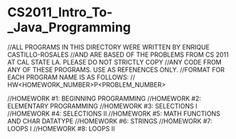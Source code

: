 # CS2011_Intro_To-_Java_Programming
//ALL PROGRAMS IN THIS DIRECTORY WERE WRITTEN BY ENRIQUE CASTILLO-ROSALES
//AND ARE BASED OF THE PROBLEMS FROM CS 2011 AT CAL STATE LA. PLEASE DO NOT STRICTLY COPY 
//ANY CODE FROM ANY OF THESE PROGRAMS. USE AS REFENENCES ONLY. 
//FORMAT FOR EACH PROGRAM NAME IS AS FOLLOWS:
// HW<HOMEWORK_NUMBER>P<PROBLEM_NUMBER>



//HOMEWORK #1: BEGINNING PROGRAMMING
//HOMEWORK #2: ELEMENTARY PROGRAMMING
//HOMEWORK #3: SELECTIONS I
//HOMEWORK #4: SELECTIONS II 
//HOMEWORK #5: MATH FUNCTIONS AND CHAR DATATYPE
//HOMEWORK #6: STRINGS
//HOMEWORK #7: LOOPS I
//HOMEWORK #8: LOOPS II

